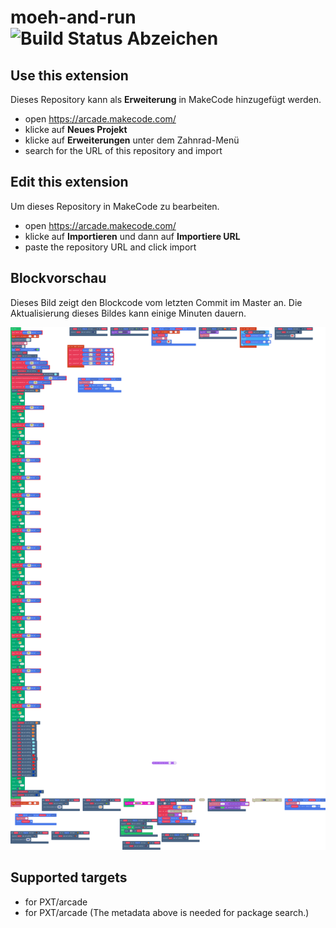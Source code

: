 # moeh-and-run ![Build Status Abzeichen](https://github.com/karottengurke/moeh-and-run/workflows/MakeCode/badge.svg)



## Use this extension

Dieses Repository kann als **Erweiterung** in MakeCode hinzugefügt werden.

* open https://arcade.makecode.com/
* klicke auf **Neues Projekt**
* klicke auf **Erweiterungen** unter dem Zahnrad-Menü
* search for the URL of this repository and import

## Edit this extension

Um dieses Repository in MakeCode zu bearbeiten.

* open https://arcade.makecode.com/
* klicke auf **Importieren** und dann auf **Importiere URL**
* paste the repository URL and click import

## Blockvorschau

Dieses Bild zeigt den Blockcode vom letzten Commit im Master an.
Die Aktualisierung dieses Bildes kann einige Minuten dauern.

![Eine gerenderte Ansicht der Blöcke](https://github.com/karottengurke/moeh-and-run/raw/master/.makecode/blocks.png)

## Supported targets

* for PXT/arcade
* for PXT/arcade
(The metadata above is needed for package search.)

